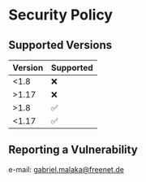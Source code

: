 # Security Policy

## Supported Versions

| Version | Supported          |
| ------- | ------------------ |
| <1.8    | :x:                |
| >1.17 | :x:                |
| >1.8    | :white_check_mark: |
| <1.17 | :white_check_mark: |

## Reporting a Vulnerability

e-mail: gabriel.malaka@freenet.de
